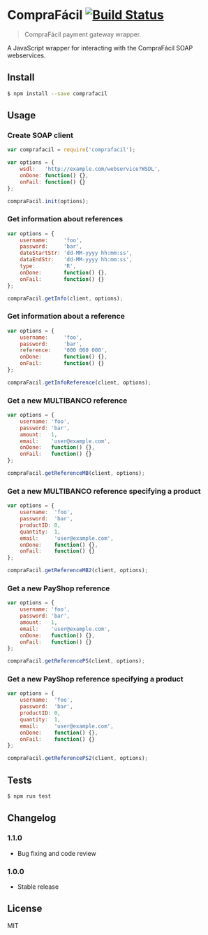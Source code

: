 # CompraFácil [![Build Status](https://travis-ci.org/log-oscon/node-comprafacil.svg)](https://travis-ci.org/log-oscon/node-comprafacil)

> CompraFácil payment gateway wrapper.

A JavaScript wrapper for interacting with the CompraFácil SOAP webservices.


## Install

```sh
$ npm install --save comprafacil
```


## Usage

### Create SOAP client

```js
var comprafacil = require('comprafacil');

var options = {
    wsdl:   'http://example.com/webservice?WSDL',
    onDone: function() {},
    onFail: function() {}
};

compraFacil.init(options);

```


### Get information about references

```js
var options = {
    username:     'foo',
    password:     'bar',
    dateStartStr: 'dd-MM-yyyy hh:mm:ss',
    dataEndStr:   'dd-MM-yyyy hh:mm:ss',
    type:         'R',
    onDone:       function() {},
    onFail:       function() {}
};

compraFacil.getInfo(client, options);

```


### Get information about a reference

```js
var options = {
    username:     'foo',
    password:     'bar',
    reference:    '000 000 000',
    onDone:       function() {},
    onFail:       function() {}
};

compraFacil.getInfoReference(client, options);

```


### Get a new MULTIBANCO reference

```js
var options = {
    username: 'foo',
    password: 'bar',
    amount:   1,
    email:    'user@example.com',
    onDone:   function() {},
    onFail:   function() {}
};

compraFacil.getReferenceMB(client, options);

```


### Get a new MULTIBANCO reference specifying a product

```js
var options = {
    username:  'foo',
    password:  'bar',
    productID: 0,
    quantity:  1,
    email:     'user@example.com',
    onDone:    function() {},
    onFail:    function() {}
};

compraFacil.getReferenceMB2(client, options);

```


### Get a new PayShop reference

```js
var options = {
    username: 'foo',
    password: 'bar',
    amount:   1,
    email:    'user@example.com',
    onDone:   function() {},
    onFail:   function() {}
};

compraFacil.getReferencePS(client, options);

```


### Get a new PayShop reference specifying a product

```js
var options = {
    username:  'foo',
    password:  'bar',
    productID: 0,
    quantity:  1,
    email:     'user@example.com',
    onDone:    function() {},
    onFail:    function() {}
};

compraFacil.getReferencePS2(client, options);

```


## Tests

```sh
$ npm run test
```


## Changelog

### 1.1.0

* Bug fixing and code review

### 1.0.0

* Stable release


## License

MIT
